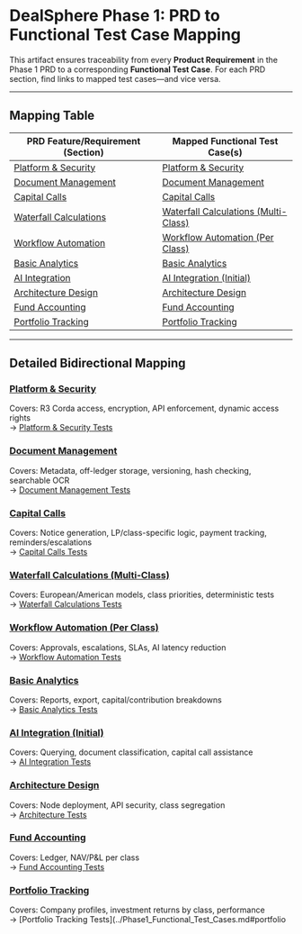 # DealSphere Phase 1: PRD to Functional Test Case Mapping

This artifact ensures traceability from every **Product Requirement** in the Phase 1 PRD to a corresponding **Functional Test Case**. For each PRD section, find links to mapped test cases—and vice versa.

---

## Mapping Table

| PRD Feature/Requirement (Section) | Mapped Functional Test Case(s) |
|-----------------------------------|-------------------------------|
| [Platform & Security](../product/Phase1_PRD.md#41-platform--security) | [Platform & Security](./Phase1_Functional_Test_Cases.md#1-platform--security) |
| [Document Management](../product/Phase1_PRD.md#42-document-management) | [Document Management](./Phase1_Functional_Test_Cases.md#2-document-management) |
| [Capital Calls](../product/Phase1_PRD.md#43-capital-calls---multi-class) | [Capital Calls](./Phase1_Functional_Test_Cases.md#3-capital-calls) |
| [Waterfall Calculations](../product/Phase1_PRD.md#44-waterfall-calculations---multi-class) | [Waterfall Calculations (Multi-Class)](./Phase1_Functional_Test_Cases.md#4-waterfall-calculations-multi-class) |
| [Workflow Automation](../product/Phase1_PRD.md#45-workflow-automation---per-class) | [Workflow Automation (Per Class)](./Phase1_Functional_Test_Cases.md#5-workflow-automation-per-class) |
| [Basic Analytics](../product/Phase1_PRD.md#46-basic-analytics) | [Basic Analytics](./Phase1_Functional_Test_Cases.md#6-basic-analytics) |
| [AI Integration](../product/Phase1_PRD.md#47-ai-integration-initial) | [AI Integration (Initial)](./Phase1_Functional_Test_Cases.md#7-ai-integration-initial) |
| [Architecture Design](../product/Phase1_PRD.md#48-architecture-design) | [Architecture Design](./Phase1_Functional_Test_Cases.md#8-architecture-design) |
| [Fund Accounting](../product/Phase1_PRD.md#49-fund-accounting) | [Fund Accounting](./Phase1_Functional_Test_Cases.md#9-fund-accounting) |
| [Portfolio Tracking](../product/Phase1_PRD.md#410-portfolio-tracking) | [Portfolio Tracking](./Phase1_Functional_Test_Cases.md#10-portfolio-tracking) |

---

## Detailed Bidirectional Mapping

### [Platform & Security](../product/Phase1_PRD.md#41-platform--security)
Covers: R3 Corda access, encryption, API enforcement, dynamic access rights  
→ [Platform & Security Tests](./Phase1_Functional_Test_Cases.md#1-platform--security)

### [Document Management](../product/Phase1_PRD.md#42-document-management)
Covers: Metadata, off-ledger storage, versioning, hash checking, searchable OCR  
→ [Document Management Tests](./Phase1_Functional_Test_Cases.md#2-document-management)

### [Capital Calls](../product/Phase1_PRD.md#43-capital-calls---multi-class)
Covers: Notice generation, LP/class-specific logic, payment tracking, reminders/escalations  
→ [Capital Calls Tests](./Phase1_Functional_Test_Cases.md#3-capital-calls)

### [Waterfall Calculations (Multi-Class)](../product/Phase1_PRD.md#44-waterfall-calculations---multi-class)
Covers: European/American models, class priorities, deterministic tests  
→ [Waterfall Calculations Tests](./Phase1_Functional_Test_Cases.md#4-waterfall-calculations-multi-class)

### [Workflow Automation (Per Class)](../product/Phase1_PRD.md#workflow-automation---per-class)
Covers: Approvals, escalations, SLAs, AI latency reduction  
→ [Workflow Automation Tests](../Phase1_Functional_Test_Cases.md#workflow-automation-per-class)

### [Basic Analytics](../product/Phase1_PRD.md#basic-analytics)
Covers: Reports, export, capital/contribution breakdowns  
→ [Basic Analytics Tests](../Phase1_Functional_Test_Cases.md#basic-analytics)

### [AI Integration (Initial)](../product/Phase1_PRD.md#ai-integration-initial)
Covers: Querying, document classification, capital call assistance  
→ [AI Integration Tests](../Phase1_Functional_Test_Cases.md#ai-integration-initial)

### [Architecture Design](../product/Phase1_PRD.md#architecture-design)
Covers: Node deployment, API security, class segregation  
→ [Architecture Tests](../Phase1_Functional_Test_Cases.md#architecture-design)

### [Fund Accounting](../product/Phase1_PRD.md#fund-accounting)
Covers: Ledger, NAV/P&L per class  
→ [Fund Accounting Tests](../Phase1_Functional_Test_Cases.md#fund-accounting)

### [Portfolio Tracking](../product/Phase1_PRD.md#portfolio-tracking)
Covers: Company profiles, investment returns by class, performance  
→ [Portfolio Tracking Tests](../Phase1_Functional_Test_Cases.md#portfolio
